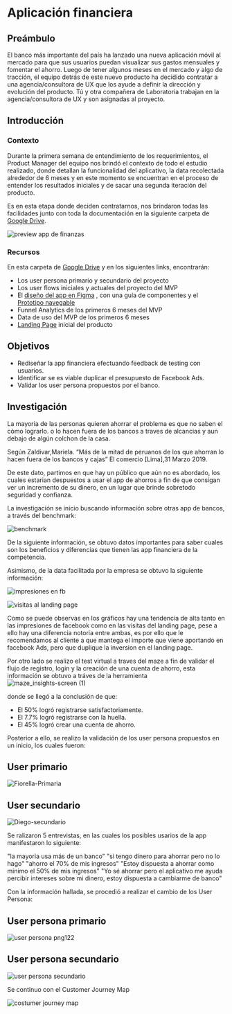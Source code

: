 # Aplicación financiera

## Preámbulo

El banco más importante del país ha lanzado una nueva aplicación móvil al
mercado para que sus usuarios puedan visualizar sus gastos mensuales y fomentar
el ahorro. Luego de tener algunos meses en el mercado y algo de tracción, el
equipo detrás de este nuevo producto ha decidido contratar a una
agencia/consultora de UX que los ayude a definir la dirección y evolución del
producto. Tú y otra compañera de Laboratoria trabajan en la agencia/consultora
de UX y son asignadas al proyecto.

## Introducción

### Contexto

Durante la primera semana de entendimiento de los requerimientos, el Product
Manager del equipo nos brindó el contexto de todo el estudio realizado, donde detallan la funcionalidad del aplicativo, la data recolectada alrededor de 6 meses y en este momento se encuentran en el proceso de entender los resultados iniciales y de sacar una segunda iteración del producto.

Es en esta etapa donde deciden contratarnos, nos brindaron todas las facilidades junto con toda la documentación en la siguiente
  carpeta de [Google Drive](http://bit.ly/uxd-reto-2). 

  ![preview app de finanzas](https://lh3.googleusercontent.com/WyfUPurRuoXyyeZScQtdLhk063ZozToVlujoljul3TDwJW5KZy3Om_LvuB-TB9IcG2r_BCSpoXtXL-bZjIeGBFxQmL4GYEM2QXnQovq6EvixYaO_Z5-gFMvljM9jye7bVofendMteBI)

### Recursos

En esta carpeta de [Google Drive](http://bit.ly/uxd-reto-2) y en los siguientes
links, encontrarán:

- Los user persona primario y secundario del proyecto
- Los user flows iniciales y actuales del proyecto del MVP
- El [diseño del app en Figma](https://www.figma.com/file/Gr5GEIRrjF9eIplIeEHUSJNt/proyecto-2-banca?node-id=0%3A477)
  , con una guía de componentes y el [Prototipo navegable](https://marvelapp.com/e9h245e)
- Funnel Analytics de los primeros 6 meses del MVP
- Data de uso del MVP de los primeros 6 meses
- [Landing Page](http://tus-finanzas.pagedemo.co) inicial del producto
  

## Objetivos 

- Rediseñar la app financiera efectuando feedback de testing
  con usuarios. 
- Identificar se es viable duplicar el presupuesto de Facebook
  Ads.
- Validar los user persona propuestos por el banco.
## Investigación
La mayoria de las personas quieren ahorrar el problema es que no saben el cómo lograrlo. o lo hacen fuera de los bancos a traves de alcancias y aun debajo de algún colchon de la casa.

Según Zaldivar,Mariela.  “Más de la mitad de peruanos de los que ahorran lo hacen fuera de los bancos y cajas” 
El comercio [Lima],31 Marzo 2019.

De este dato, partimos en que hay un público que aún no es abordado, los cuales estarian despuestos a usar el app de ahorros a fin de que consigan ver un incremento de su dinero, en un lugar que brinde sobretodo seguridad y confianza.

La investigación se inicio buscando información sobre otras app de bancos, a través del benchmark:


![benchmark](https://user-images.githubusercontent.com/47748876/59635369-b1cfbb80-9116-11e9-8837-81870ddbacdd.png)

De la siguiente información, se obtuvo datos importantes para saber cuales son los beneficios y diferencias que tienen las app financiera de la competencia.

Asimismo, de la data facilitada por la empresa se obtuvo la siguiente información:

![impresiones en fb](https://user-images.githubusercontent.com/47748876/59637429-61a72800-911b-11e9-9ad0-46943dc316ba.png)


![visitas al landing page](https://user-images.githubusercontent.com/47748876/59637485-86030480-911b-11e9-943c-d05f3a6b4b68.png)

Como se puede observas en los gráficos hay una tendencia de alta tanto en las impresiones de facebook como en las visitas del landing page, pese a ello hay una diferencia notoria entre ambas, es por ello que le recomendamos al cliente a que mantega el importe que viene aportando en facebook Ads, pero que duplique la inversion en el landing page.

Por otro lado se realizo el test virtual a traves del maze a fin de validar el flujo de registro, login y la creación de una cuenta de ahorro, esta información se obtuvo a tráves de la herramienta           ![maze_insights-screen (1)](https://user-images.githubusercontent.com/47748876/59638316-ae8bfe00-911d-11e9-9f0d-2801ea31bf3a.jpg)

donde se llegó a la conclusión de que:

- El 50% logró registrarse satisfactoriamente.
- El 7.7% logró registrarse con la huella.
- El 45% logró crear una cuenta de ahorro.



Posterior a ello, se realizo la validación de los user persona propuestos en un inicio, los cuales fueron:
## User primario
![Fiorella-Primaria](https://user-images.githubusercontent.com/47748876/59635910-e8f29c80-9117-11e9-9c5e-906da9a8e9bb.png)

## User secundario

![Diego-secundario](https://user-images.githubusercontent.com/47748876/59636047-2e16ce80-9118-11e9-9cf5-0df66e8de91b.png)

Se ralizaron 5 entrevistas, en las cuales los posibles usarios de la app manifestaron lo siguiente:

"la mayoria usa más de un banco"
"si tengo dinero para ahorrar pero no lo hago"
"ahorro el 70% de mis ingresos"
"Estoy dispuesta a ahorrar como mínimo el 50% de mis ingresos"
"Yo sé ahorrar pero el aplicativo me ayuda percibir intereses sobre mi dinero, estoy dispuesta a cambiarme de banco"


Con la información hallada, se procedió a realizar el cambio de los User Persona:
## User persona primario
![user persona png122](https://user-images.githubusercontent.com/47748876/59636880-3839cc80-911a-11e9-930a-4f7a76df90cc.png)

## User persona secundario
![user persona secundario](https://user-images.githubusercontent.com/47748876/59637090-a4b4cb80-911a-11e9-8c1a-ee55266fd947.png)



Se continuo con el Customer Journey Map

![costumer journey map](https://user-images.githubusercontent.com/47748876/59716523-bf9b4480-91db-11e9-8718-a80232a60535.png)



